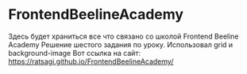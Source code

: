 # FrontendBeelineAcademy
Здесь будет храниться все что связано со школой Frontend Beeline Academy
Решение шестого задания по уроку.
Использовал grid и background-image
Вот ссылка на сайт:  https://ratsagi.github.io/FrontendBeelineAcademy/
